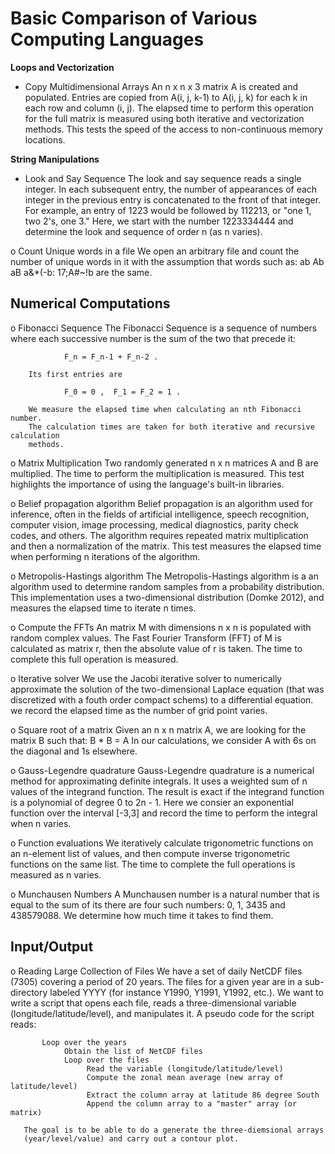# Basic Comparison of Various Computing Languages


**Loops and Vectorization**

 * Copy Multidimensional Arrays
        An n x n x 3 matrix A is created and populated.
        Entries are copied from A(i, j, k-1) to A(i, j, k) for each k in each row
        and column (i, j). The elapsed time to perform this operation for the full
        matrix is measured using both iterative and vectorization methods.
        This tests the speed of the access to non-continuous memory locations.

**String Manipulations**

 * Look and Say Sequence
        The look and say sequence reads a single integer. In each subsequent entry,
        the number of appearances of each integer in the previous entry is
        concatenated to the front of that integer. For example, an entry of 1223
        would be followed by 112213, or "one 1, two 2's, one 3."
        Here, we start with the number 1223334444 and determine the look and sequence
        of order n (as n varies).

 o Count Unique words in a file
        We open an arbitrary file and count the number of unique words in it
        with the assumption that words such as:
                ab   Ab   aB    a&*(-b:    17;A#~!b
        are the same.

Numerical Computations
----------------------
 o Fibonacci Sequence
        The Fibonacci Sequence is a sequence of numbers where each successive number
        is the sum of the two that precede it:

                F_n = F_n-1 + F_n-2 .

        Its first entries are

                F_0 = 0 ,  F_1 = F_2 = 1 .

        We measure the elapsed time when calculating an nth Fibonacci number.
        The calculation times are taken for both iterative and recursive calculation
        methods.

 o Matrix Multiplication
        Two randomly generated n x n matrices A and B are multiplied.
        The time to perform the multiplication is measured. This test highlights the
        importance of using the language's built-in libraries.

 o Belief propagation algorithm
        Belief propagation is an algorithm used for inference, often in the fields of
        artificial intelligence, speech recognition, computer vision, image processing,
        medical diagnostics, parity check codes, and others. The algorithm requires
        repeated matrix multiplication and then a normalization of the matrix.
        This test measures the elapsed time when performing n iterations of the
        algorithm.


 o Metropolis-Hastings algorithm
        The Metropolis-Hastings algorithm is a an algorithm used to determine random
        samples from a probability distribution. This implementation uses a
        two-dimensional distribution (Domke 2012), and measures the elapsed time to
        iterate n times.

 o Compute the FFTs
        An matrix M with dimensions n x n is populated with random complex values.
        The Fast Fourier Transform (FFT) of M is calculated as matrix r, then
        the absolute value of r is taken. The time to complete this full operation
        is measured.

o  Iterative solver
        We use the Jacobi iterative solver to numerically approximate the solution
        of the two-dimensional Laplace equation (that was discretized with a
        fouth order compact schems) to a differential equation. we record the
        elapsed time as the number of grid point varies.

 o Square root of a matrix
        Given an n x n matrix A, we are looking for the matrix B such that:
                B * B = A
        In our calculations, we consider A with 6s on the diagonal and 1s elsewhere.


 o Gauss-Legendre quadrature
        Gauss-Legendre quadrature is a numerical method for approximating definite
        integrals. It uses a weighted sum of n values of the integrand function.
        The result is exact if the integrand function is a polynomial of degree 0
        to 2n - 1. Here we consier an exponential function over the interval [-3,3]
        and record the time to perform the integral when n varies.

 o Function evaluations
        We iteratively calculate trigonometric functions on an n-element list of
        values, and then compute inverse trigonometric functions on the same list.
        The time to complete the full operations is measured as n varies.

 o Munchausen Numbers
        A Munchausen number is a natural number that is equal to the sum of its
        there are four such numbers: 0, 1, 3435 and 438579088. We determine how
        much time it takes to find them.

Input/Output
-------------
 o Reading Large Collection of Files
       We have a set of daily NetCDF files (7305) covering a period of 20 years.
       The files for a given year are in a sub-directory labeled YYYY
       (for instance Y1990, Y1991, Y1992, etc.). We want to write a script that
       opens each file, reads a three-dimensional variable (longitude/latitude/level),
       and manipulates it. A pseudo code for the script reads:

           Loop over the years
                Obtain the list of NetCDF files
                Loop over the files
                     Read the variable (longitude/latitude/level)
                     Compute the zonal mean average (new array of latitude/level)
                     Extract the column array at latitude 86 degree South
                     Append the column array to a "master" array (or matrix)

       The goal is to be able to do a generate the three-diemsional arrays
       (year/level/value) and carry out a contour plot.

